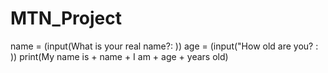 # MTN_Project
name = (input(What is your real name?:  ))
age = (input("How old are you? : ))
print(My name is + name + I am + age + years old)
